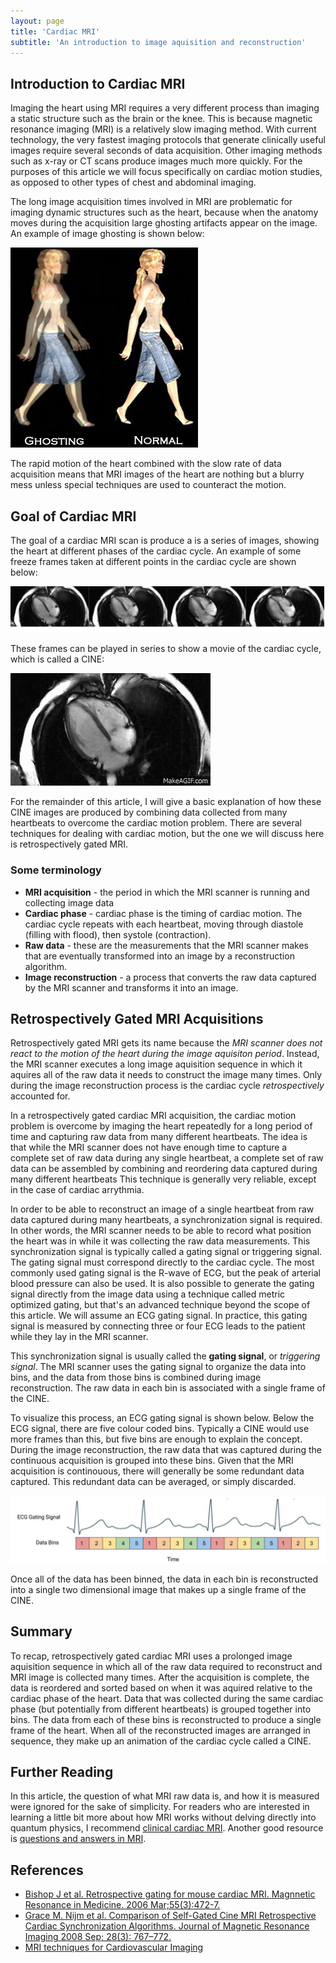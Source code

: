 ```yaml
---
layout: page
title: 'Cardiac MRI'
subtitle: 'An introduction to image aquisition and reconstruction'
---
```


## Introduction to Cardiac MRI

Imaging the heart using MRI requires a very different process than imaging a static structure such as the brain or the knee. This is because magnetic resonance imaging (MRI) is a relatively slow imaging method. With current technology, the very fastest imaging protocols that generate clinically useful images require several seconds of data acquisition. Other imaging methods such as x-ray or CT scans produce images much more quickly. For the purposes of this article we will focus specifically on cardiac motion studies, as opposed to other types of chest and abdominal imaging.

The long image acquisition times involved in MRI are problematic for imaging dynamic structures such as the heart, because when the anatomy moves during the acquisition large ghosting artifacts appear on the image. An example of image ghosting is shown below: 

![Image ghosting example. The image contains two pictures of a woman walking across the frame. In the left image her limbs are very blurry, which is a type of ghosting artifact. In the right image she is not ghosted, this is the original.](/img/projects/pressuretrigger/ghosting.jpg)

The rapid motion of the heart combined with the slow rate of data acquisition means that MRI images of the heart are nothing but a blurry mess unless special techniques are used to counteract the motion. 

## Goal of Cardiac MRI

The goal of a cardiac MRI scan is produce a is a series of images, showing the heart at different phases of the cardiac cycle. An example of some freeze frames taken at different points in the cardiac cycle are shown below:

![](/img/articles/cardiacmri/CINE_Frames.jpg)

These frames can be played in series to show a movie of the cardiac cycle, which is called a CINE:

![](/img/articles/cardiacmri/cardiacmricine.gif)

For the remainder of this article, I will give a basic explanation of how these CINE images are produced by combining data collected from many heartbeats to overcome the cardiac motion problem. There are several techniques for dealing with cardiac motion, but the one we will discuss here is retrospectively gated MRI.

### Some terminology

- **MRI acquisition** - the period in which the MRI scanner is running and collecting image data
- **Cardiac phase** - cardiac phase is the timing of cardiac motion. The cardiac cycle repeats with each heartbeat, moving through diastole (filling with flood), then systole (contraction).
- **Raw data** - these are the measurements that the MRI scanner makes that are eventually transformed into an image by a reconstruction algorithm.
- **Image reconstruction** - a process that converts the raw data captured by the MRI scanner and transforms it into an image.

## Retrospectively Gated MRI Acquisitions

Retrospectively gated MRI gets its name because the *MRI scanner does not react to the motion of the heart during the image aquisiton period*. Instead, the MRI scanner executes a long image aquisition sequence in which it aquires all of the raw data it needs to construct the image many times. Only during the image reconstruction process is the cardiac cycle *retrospectively* accounted for.

In a retrospectively gated cardiac MRI acquisition, the cardiac motion problem is overcome by imaging the heart repeatedly for a long period of time and capturing raw data from many different heartbeats. The idea is that while the MRI scanner does not have enough time to capture a complete set of raw data during any single heartbeat, a complete set of raw data can be assembled by combining and reordering data captured during many different heartbeats This technique is generally very reliable, except in the case of cardiac arrythmia. 

In order to be able to reconstruct an image of a single heartbeat from raw data captured during many heartbeats, a synchronization signal is required. In other words, the MRI scanner needs to be able to record what position the heart was in while it was collecting the raw data measurements. This synchronization signal is typically called a gating signal or triggering signal. The gating signal must correspond directly to the cardiac cycle. The most commonly used gating signal is the R-wave of ECG, but the peak of arterial blood pressure can also be used. It is also possible to generate the gating signal directly from the image data using a technique called metric optimized gating, but that's an advanced technique beyond the scope of this article. We will assume an ECG gating signal. In practice, this gating signal is measured by connecting three or four ECG leads to the patient while they lay in the MRI scanner.

This synchronization signal is usually called the **gating signal**, or *triggering signal*. The MRI scanner uses the gating signal to organize the data into bins, and the data from those bins is combined during image reconstruction. The raw data in each bin is associated with a single frame of the CINE. 

To visualize this process, an ECG gating signal is shown below. Below the ECG signal, there are five colour coded bins.  Typically a CINE would use more frames than this, but five bins are enough to explain the concept. During the image reconstruction, the raw data that was captured during the continuous acquisition is grouped into these bins. Given that the MRI acquisition is continouous, there will generally be some redundant data captured. This redundant data can be averaged, or simply discarded. 

![CINE MRI IMAGE](/img/articles/cardiacmri/Cardiac_MRI_Binning.jpg)

Once all of the data has been binned, the data in each bin is reconstructed into a single two dimensional image that makes up a single frame of the CINE. 

## Summary

To recap, retrospectively gated cardiac MRI uses a prolonged image aquisition sequence in which all of the raw data required to reconstruct and MRI image is collected many times. After the acquisition is complete, the data is reordered and sorted based on when it was aquired relative to the cardiac phase of the heart. Data that was collected during the same cardiac phase (but potentially from different heartbeats) is grouped together into bins. The data from each of these bins is reconstructed to produce a single frame of the heart. When all of the reconstructed images are arranged in sequence, they make up an animation of the cardiac cycle called a CINE.

## Further Reading

In this article, the question of what MRI raw data is, and how it is measured were ignored for the sake of simplicity. For readers who are interested in learning a little bit more about how MRI works without delving directly into quantum physics, I recommend [clinical cardiac MRI](http://www.springer.com/cn/book/9783642230349). Another good resource is [questions and answers in MRI](http://mriquestions.com/index.html).

## References
- [Bishop J et al. Retrospective gating for mouse cardiac MRI. Magnnetic Resonance in Medicine. 2006 Mar;55(3):472-7.](https://www.ncbi.nlm.nih.gov/pubmed/16450339)
- [Grace M. Nijm et al. Comparison of Self-Gated Cine MRI Retrospective Cardiac Synchronization Algorithms. Journal of Magnetic Resonance Imaging 2008 Sep; 28(3): 767–772.](https://www.ncbi.nlm.nih.gov/pmc/articles/PMC2597286/)
- [MRI techniques for Cardiovascular Imaging](http://www.indiana.edu/~mri/seminars/slides/Cardiovascualr%20MRI%2020111015.pdf)